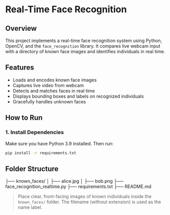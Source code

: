 # Real-Time Face Recognition

## Overview

This project implements a real-time face recognition system using Python, OpenCV, and the `face_recognition` library. It compares live webcam input with a directory of known face images and identifies individuals in real time.

## Features

- Loads and encodes known face images
- Captures live video from webcam
- Detects and matches faces in real time
- Displays bounding boxes and labels on recognized individuals
- Gracefully handles unknown faces

## How to Run

### 1. Install Dependencies

Make sure you have Python 3.9 installed. Then run:

```bash
pip install -r requirements.txt
```

## Folder Structure

├── known_faces/
│ ├── alice.jpg
│ ├── bob.png
├── face_recognition_realtime.py
├── requirements.txt
├── README.md

> Place clear, front-facing images of known individuals inside the `known_faces/` folder. The filename (without extension) is used as the name label.
